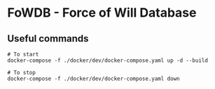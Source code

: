 # FoWDB - Force of Will Database

## Useful commands

```
# To start
docker-compose -f ./docker/dev/docker-compose.yaml up -d --build

# To stop
docker-compose -f ./docker/dev/docker-compose.yaml down
```
